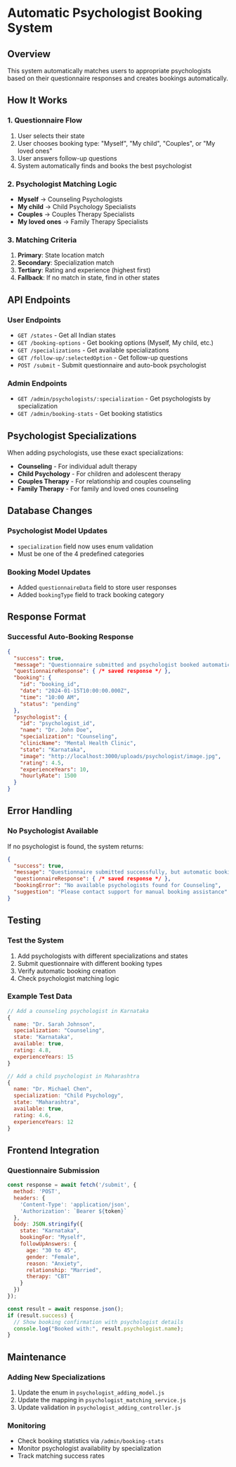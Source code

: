 # Automatic Psychologist Booking System

## Overview
This system automatically matches users to appropriate psychologists based on their questionnaire responses and creates bookings automatically.

## How It Works

### 1. Questionnaire Flow
1. User selects their state
2. User chooses booking type: "Myself", "My child", "Couples", or "My loved ones"
3. User answers follow-up questions
4. System automatically finds and books the best psychologist

### 2. Psychologist Matching Logic
- **Myself** → Counseling Psychologists
- **My child** → Child Psychology Specialists  
- **Couples** → Couples Therapy Specialists
- **My loved ones** → Family Therapy Specialists

### 3. Matching Criteria
1. **Primary**: State location match
2. **Secondary**: Specialization match
3. **Tertiary**: Rating and experience (highest first)
4. **Fallback**: If no match in state, find in other states

## API Endpoints

### User Endpoints
- `GET /states` - Get all Indian states
- `GET /booking-options` - Get booking options (Myself, My child, etc.)
- `GET /specializations` - Get available specializations
- `GET /follow-up/:selectedOption` - Get follow-up questions
- `POST /submit` - Submit questionnaire and auto-book psychologist

### Admin Endpoints
- `GET /admin/psychologists/:specialization` - Get psychologists by specialization
- `GET /admin/booking-stats` - Get booking statistics

## Psychologist Specializations

When adding psychologists, use these exact specializations:
- **Counseling** - For individual adult therapy
- **Child Psychology** - For children and adolescent therapy
- **Couples Therapy** - For relationship and couples counseling
- **Family Therapy** - For family and loved ones counseling

## Database Changes

### Psychologist Model Updates
- `specialization` field now uses enum validation
- Must be one of the 4 predefined categories

### Booking Model Updates
- Added `questionnaireData` field to store user responses
- Added `bookingType` field to track booking category

## Response Format

### Successful Auto-Booking Response
```json
{
  "success": true,
  "message": "Questionnaire submitted and psychologist booked automatically!",
  "questionnaireResponse": { /* saved response */ },
  "booking": {
    "id": "booking_id",
    "date": "2024-01-15T10:00:00.000Z",
    "time": "10:00 AM",
    "status": "pending"
  },
  "psychologist": {
    "id": "psychologist_id",
    "name": "Dr. John Doe",
    "specialization": "Counseling",
    "clinicName": "Mental Health Clinic",
    "state": "Karnataka",
    "image": "http://localhost:3000/uploads/psychologist/image.jpg",
    "rating": 4.5,
    "experienceYears": 10,
    "hourlyRate": 1500
  }
}
```

## Error Handling

### No Psychologist Available
If no psychologist is found, the system returns:
```json
{
  "success": true,
  "message": "Questionnaire submitted successfully, but automatic booking failed",
  "questionnaireResponse": { /* saved response */ },
  "bookingError": "No available psychologists found for Counseling",
  "suggestion": "Please contact support for manual booking assistance"
}
```

## Testing

### Test the System
1. Add psychologists with different specializations and states
2. Submit questionnaire with different booking types
3. Verify automatic booking creation
4. Check psychologist matching logic

### Example Test Data
```javascript
// Add a counseling psychologist in Karnataka
{
  name: "Dr. Sarah Johnson",
  specialization: "Counseling",
  state: "Karnataka",
  available: true,
  rating: 4.8,
  experienceYears: 15
}

// Add a child psychologist in Maharashtra  
{
  name: "Dr. Michael Chen",
  specialization: "Child Psychology", 
  state: "Maharashtra",
  available: true,
  rating: 4.6,
  experienceYears: 12
}
```

## Frontend Integration

### Questionnaire Submission
```javascript
const response = await fetch('/submit', {
  method: 'POST',
  headers: {
    'Content-Type': 'application/json',
    'Authorization': `Bearer ${token}`
  },
  body: JSON.stringify({
    state: "Karnataka",
    bookingFor: "Myself", 
    followUpAnswers: {
      age: "30 to 45",
      gender: "Female",
      reason: "Anxiety",
      relationship: "Married",
      therapy: "CBT"
    }
  })
});

const result = await response.json();
if (result.success) {
  // Show booking confirmation with psychologist details
  console.log("Booked with:", result.psychologist.name);
}
```

## Maintenance

### Adding New Specializations
1. Update the enum in `psychologist_adding_model.js`
2. Update the mapping in `psychologist_matching_service.js`
3. Update validation in `psychologist_adding_controller.js`

### Monitoring
- Check booking statistics via `/admin/booking-stats`
- Monitor psychologist availability by specialization
- Track matching success rates 
 
